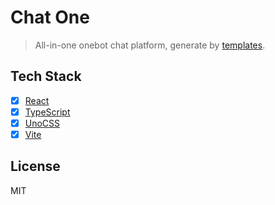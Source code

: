 # Chat One

> All-in-one onebot chat platform, generate by [templates](https://github.com/vikiboss/templates).

## Tech Stack

- [x] [React](https://reactjs.org/)
- [x] [TypeScript](https://www.typescriptlang.org/)
- [x] [UnoCSS](https://unocss.dev/)
- [x] [Vite](https://vitejs.dev/)

## License 

MIT
